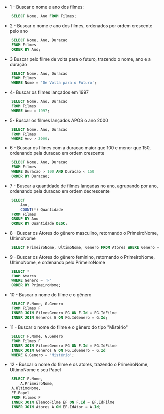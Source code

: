 - 1 - Buscar o nome e ano dos filmes:
```sql
    SELECT Nome, Ano FROM Filmes; 
```

- 2 - Buscar o nome e ano dos filmes, ordenados por ordem crescente pelo ano
```sql
    SELECT Nome, Ano, Duracao 
    FROM Filmes
    ORDER BY Ano;
```

- 3 Buscar pelo filme de volta para o futuro, trazendo o nome, ano e a duração
```sql
    SELECT Nome, Ano, Duracao 
    FROM Filmes
    WHERE Nome = 'De Volta para o Futuro';
```

- 4- Buscar os filmes lançados em 1997
```sql
    SELECT Nome, Ano, Duracao 
    FROM Filmes
    WHERE Ano = 1997;
```

- 5- Buscar os filmes lançados APÓS o ano 2000
```sql
    SELECT Nome, Ano, Duracao 
    FROM Filmes
    WHERE Ano > 2000;
```

- 6 - Buscar os filmes com a duracao maior que 100 e menor que 150, ordenando pela duracao em ordem crescente
```sql
    SELECT Nome, Ano, Duracao 
    FROM Filmes
    WHERE Duracao > 100 AND Duracao < 150
    ORDER BY Duracao;
```


- 7 - Buscar a quantidade de filmes lançadas no ano, agrupando por ano, ordenando pela duracao em ordem decrescente
```sql
    SELECT
        Ano,
        COUNT(*) Quantidade
    FROM Filmes
    GROUP BY Ano
    ORDER BY Quantidade DESC;
```

-  8 - Buscar os Atores do gênero masculino, retornando o PrimeiroNome, UltimoNome
```sql
    SELECT PrimeiroNome, UltimoNome, Genero FROM Atores WHERE Genero = 'M';
```

- 9 - Buscar os Atores do gênero feminino, retornando o PrimeiroNome, UltimoNome, e ordenando pelo PrimeiroNome
```sql
    SELECT * 
    FROM Atores 
    WHERE Genero = 'F'
    ORDER BY PrimeiroNome;
```

- 10 - Buscar o nome do filme e o gênero
```sql
    SELECT F.Nome, G.Genero
    FROM Filmes F
    INNER JOIN FilmesGenero FG ON F.Id = FG.IdFilme
    INNER JOIN Generos G ON FG.IdGenero = G.Id;
```
- 11 - Buscar o nome do filme e o gênero do tipo "Mistério"

```sql
    SELECT F.Nome, G.Genero
    FROM Filmes F
    INNER JOIN FilmesGenero FG ON F.Id = FG.IdFilme
    INNER JOIN Generos G ON FG.IdGenero = G.Id
    WHERE G.Genero = 'Mistério';
```

- 12 - Buscar o nome do filme e os atores, trazendo o PrimeiroNome, UltimoNome e seu Papel

```sql
    SELECT F.Nome,
        A.PrimeiroNome,
    A.UltimoNome,
    EF.Papel
    FROM Filmes F
    INNER JOIN ElencoFilme EF ON F.Id = EF.IdFilme
    INNER JOIN Atores A ON EF.IdAtor = A.Id;
```